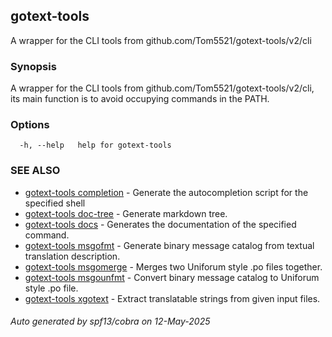 ## gotext-tools

A wrapper for the CLI tools from github.com/Tom5521/gotext-tools/v2/cli

### Synopsis

A wrapper for the CLI tools from github.com/Tom5521/gotext-tools/v2/cli, its main function is to avoid occupying commands in the PATH.

### Options

```
  -h, --help   help for gotext-tools
```

### SEE ALSO

* [gotext-tools completion](gotext-tools_completion.md)	 - Generate the autocompletion script for the specified shell
* [gotext-tools doc-tree](gotext-tools_doc-tree.md)	 - Generate markdown tree.
* [gotext-tools docs](gotext-tools_docs.md)	 - Generates the documentation of the specified command.
* [gotext-tools msgofmt](gotext-tools_msgofmt.md)	 - Generate binary message catalog from textual translation description.
* [gotext-tools msgomerge](gotext-tools_msgomerge.md)	 - Merges two Uniforum style .po files together.
* [gotext-tools msgounfmt](gotext-tools_msgounfmt.md)	 - Convert binary message catalog to Uniforum style .po file.
* [gotext-tools xgotext](gotext-tools_xgotext.md)	 - Extract translatable strings from given input files.

###### Auto generated by spf13/cobra on 12-May-2025
